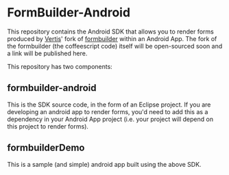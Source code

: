 FormBuilder-Android
===================
This repository contains the Android SDK that allows you to render forms produced by [Vertis](http://www.vertisinfotech.com)' fork of [formbuilder](https://github.com/dobtco/formbuilder) within an Android App. The fork of the formbuilder (the coffeescript code) itself will be open-sourced soon and a link will be published here.

This repository has two components:
## formbuilder-android
This is the SDK source code, in the form of an Eclipse project. If you are developing an android app to render forms, you'd need to add this as a dependency in your Android App project (i.e. your project will depend on this project to render forms).
## formbuilderDemo
This is a sample (and simple) android app built using the above SDK.
